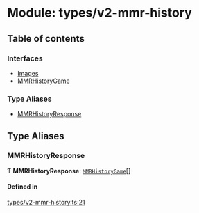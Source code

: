 # Module: types/v2-mmr-history

## Table of contents

### Interfaces

- [Images](../interfaces/types_v2_mmr_history.Images.md)
- [MMRHistoryGame](../interfaces/types_v2_mmr_history.MMRHistoryGame.md)

### Type Aliases

- [MMRHistoryResponse](types_v2_mmr_history.md#mmrhistoryresponse)

## Type Aliases

### MMRHistoryResponse

Ƭ **MMRHistoryResponse**: [`MMRHistoryGame`](../interfaces/types_v2_mmr_history.MMRHistoryGame.md)[]

#### Defined in

[types/v2-mmr-history.ts:21](https://github.com/jameslinimk/unofficial-valorant-api/blob/1ba0fed/package/src/types/v2-mmr-history.ts#L21)

